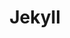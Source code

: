---
title: "Jekyll"
meta_title: "Jekyll Themes | A Curated Directory Of Free Jekyll Themes"
meta_description: "A curated directory of best free Jekyll themes created by independent web designers & developers that are open source, MIT licensed & available for free to download."
icon: images/icons/jekyll.svg
official_url: https://jekyllrb.com
github_path: jekyll/jekyll
twitter_username: jekyllrb
license: MIT
license_url: "https://github.com/jekyll/jekyll/blob/master/LICENSE"
language: Ruby
taxonomy: ssg
url: /jekyll-themes
short_description: "Jekyll is a simple, blog-aware, static site generator perfect for personal, project, or organization sites.  Jekyll takes your content, renders Markdown and Liquid templates, and spits out a complete, static website ready to be served by Apache, Nginx or another web server."
promotion:
  enable: true
  title: "Stay up to date with Jamstack resources & news"
  mailchimp_form_action: "#"
  button_label: "Subscribe"
---